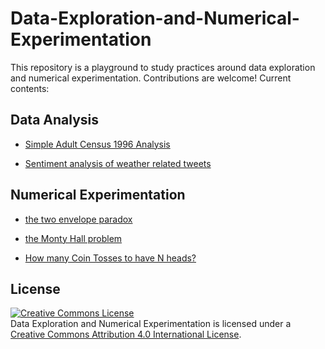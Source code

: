 # Data-Exploration-and-Numerical-Experimentation

This repository is a playground to study practices around data exploration and numerical experimentation. Contributions are welcome!
Current contents:

## Data Analysis

* [Simple Adult Census 1996 Analysis](http://nbviewer.ipython.org/github/jotterbach/Data-Exploration-and-Numerical-Experimentation/blob/master/Data-Analytics/Adult%20census%20data.ipynb)

* [Sentiment analysis of weather related tweets](http://nbviewer.ipython.org/github/jotterbach/Data-Exploration-and-Numerical-Experimentation/blob/master/Data-Analytics/Sentiment%20analysis%20of%20weather%20related%20tweets.ipynb)

## Numerical Experimentation

* [the two envelope paradox](http://nbviewer.ipython.org/github/jotterbach/Data-Exploration-and-Numerical-Experimentation/blob/master/Numerical-Experimentation/The%20Two%20Envelope%20Paradox.ipynb)

* [the Monty Hall problem](http://nbviewer.ipython.org/github/jotterbach/Data-Exploration-and-Numerical-Experimentation/blob/master/Numerical-Experimentation/The%20Monty%20Hall%20Problem.ipynb)

* [How many Coin Tosses to have N heads?](http://nbviewer.ipython.org/github/jotterbach/Data-Exploration-and-Numerical-Experimentation/blob/master/Numerical-Experimentation/Series%20of%20N%20equals%20in%20coin%20tosses.ipynb)

## License

<a rel="license" href="http://creativecommons.org/licenses/by/4.0/"><img alt="Creative Commons License" style="border-width:0" src="https://i.creativecommons.org/l/by/4.0/88x31.png" /></a><br /><span xmlns:dct="http://purl.org/dc/terms/" property="dct:title">Data Exploration and Numerical Experimentation</span> is licensed under a <a rel="license" href="http://creativecommons.org/licenses/by/4.0/">Creative Commons Attribution 4.0 International License</a>.
